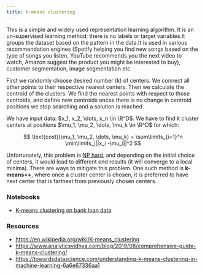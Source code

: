 ```yaml
---
title: K-means clustering
---
```


This is a simple and widely used representation learning algorithm. It is an
un-supervised learning method; there is no labels or target variables.It groups
the dataset based on the pattern in the data.It is used in various
recommendation engines (Spotify helping you find new songs based on the type of
songs you listen, YouTube recommends you the next video to watch, Amazon suggest
the product you might be interested to buy), customer segmentation, image
segmentation etc.

First we randomly choose desired number (k) of centers. We connect all other
points to their respective nearest centers. Then we calculate the centroid of
the clusters. We find the nearest points with respect to those centroids, and
define new centroids onces there is no change in centroid positions we stop
searching and a solution is reached.

We have input data: $x_1, x_2, \dots, x_n \in \R^D$. We have to find $k$ cluster
centers at positions $\mu_1, \mu_2, \dots, \mu_k \in \R^D$ for which:

$$
\text{cost}(\mu_1, \mu_2, \dots, \mu_k) = \sum\limits_{i=1}^n
\min\limits_j||x_i -\mu_i||^2
$$

Unfortunately, this problem is [NP hard](
https://en.wikipedia.org/wiki/NP_(complexity)), and depending on the initial
choice of centers, it would lead to different end results (it will converge to a
local minima). There are ways to mitigate this problem. One such method is
**k-means++**, where once a cluster center is chosen, it is preferred to have
next center that is farthest from previously chosen centers.

### Notebooks
- [K-means clustering on bank loan data](
https://github.com/pranabdas/machine-learning/blob/master/notebooks/k-means-clustering.ipynb)


### Resources
- <https://en.wikipedia.org/wiki/K-means_clustering>
- <https://www.analyticsvidhya.com/blog/2019/08/comprehensive-guide-k-means-clustering/>
- <https://towardsdatascience.com/understanding-k-means-clustering-in-machine-learning-6a6e67336aa1>
